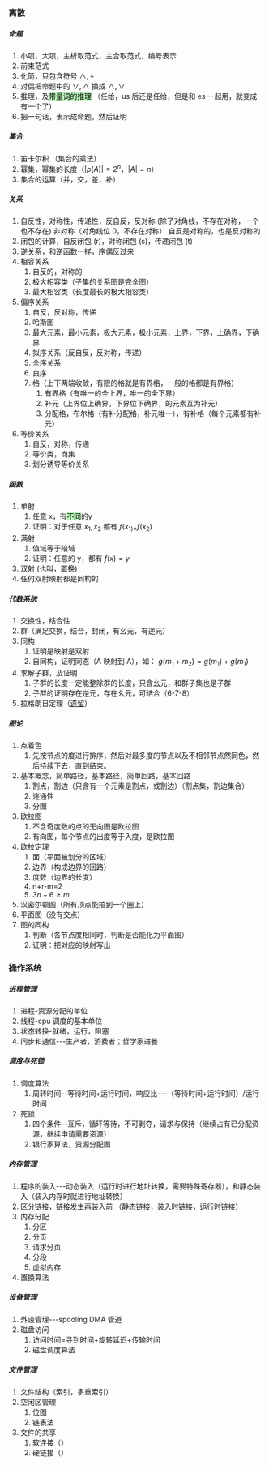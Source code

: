 ### 离散
##### 命题
1. 小项，大项，主析取范式，主合取范式，编号表示
2. 前束范式
3. 化简，只包含符号 $\wedge,\neg$
4. 对偶把命题中的 $\vee,\wedge$ 换成 $\wedge,\vee$
5. 推理，及<mark style="background: #b8f3b8 ;">带量词的推理</mark>    （任给，us 后还是任给，但是和 es 一起用，就变成有一个了）
6. 把一句话，表示成命题，然后证明
##### 集合
1. 笛卡尔积 （集合的乘法）
2. 幂集，幂集的长度（$|\rho(A)|=2^n$，$|A|=n$）
3. 集合的运算（并，交，差，补）
##### 关系
1. 自反性，对称性，传递性，反自反，反对称 (除了对角线，不存在对称，一个也不存在)  非对称（对角线位 0，不存在对称）   自反是对称的，也是反对称的
2. 闭包的计算，自反闭包 (r)，对称闭包 (s)，传递闭包 (t)
3. 逆关系，和逆函数一样，序偶反过来
4. 相容关系
	1. 自反的，对称的
	2. 极大相容类（子集的关系图是完全图）
	3. 最大相容类（长度最长的极大相容类）
5. 偏序关系
	1. 自反，反对称，传递
	2. 哈斯图
	3. 最大元素，最小元素，极大元素，极小元素，上界，下界，上确界，下确界
	4. 拟序关系（反自反，反对称，传递）
	5. 全序关系
	6. 良序
	7. 格（上下两端收敛，有限的格就是有界格，一般的格都是有界格）
		1. 有界格（有唯一的全上界，唯一的全下界）
		2. 补元（上界位上确界，下界位下确界，的元素互为补元）
		3. 分配格，布尔格（有补分配格，补元唯一），有补格（每个元素都有补元）
6. 等价关系
	1. 自反，对称，传递
	2. 等价类，商集
	3. 划分诱导等价关系
##### 函数
1. 单射
	1. 任意 x，有<mark style="background: #b8f3b8;">不同</mark>的y
	2. 证明：对于任意 $x_1,x_2$ 都有 $f (x_{1)\ne}f(x_2)$
2. 满射
	1. 值域等于陪域
	2. 证明：任意的 y，都有 $f(x)=y$
3. 双射 (也叫，置换)
4. 任何双射映射都是同构的
##### 代数系统
1. 交换性，结合性
2. 群（满足交换，结合，封闭，有幺元，有逆元）
3. 同构
	1. 证明是映射是双射
	2. 自同构，证明同态（A 映射到 A），如： $g(m_1+m_2)=g(m_1)+g(m_1)$
4. 求解子群，及证明
	1. 子群的长度一定能整除群的长度，只含幺元，和群子集也是子群
	2. 子群的证明存在逆元，存在幺元，可结合（6-7-8）
5. 拉格朗日定理（[遗留](遗留.md#^yln455)）
##### 图论
1. 点着色
	1. 先按节点的度进行排序，然后对最多度的节点以及不相邻节点然同色，然后持续下去，直到结束。
2. 基本概念，简单路径，基本路径，简单回路，基本回路
	1. 割点，割边（只含有一个元素是割点，或割边）（割点集，割边集合）
	2. 连通性
	3. 分图
3. 欧拉图
	1. 不含奇度数的点的无向图是欧拉图
	2. 有向图，每个节点的出度等于入度，是欧拉图
4. 欧拉定理
	1. 面（平面被划分的区域）
	2. 边界（构成边界的回路）
	3. 度数（边界的长度）
	4. n+r-m=2
	5. $3n-6\ge m$
5. 汉密尔顿图（所有顶点能拍到一个圈上）
6. 平面图（没有交点）
7. 图的同构
	1. 判断（各节点度相同时，判断是否能化为平面图）
	2. 证明：把对应的映射写出


### 操作系统
##### 进程管理
1. 进程-资源分配的单位
2. 线程-cpu 调度的基本单位
3. 状态转换-就绪，运行，阻塞
4. 同步和通信---生产者，消费者；哲学家进餐
##### 调度与死锁
1. 调度算法
	1. 周转时间--等待时间+运行时间，响应比---（等待时间+运行时间）/运行时间
2. 死锁
	1. 四个条件--互斥，循环等待，不可剥夺，请求与保持（继续占有已分配资源，继续申请需要资源）
	2. 银行家算法，资源分配图
##### 内存管理
1. 程序的装入---动态装入（运行时进行地址转换，需要特殊寄存器），和静态装入（装入内存时就进行地址转换）
2. 区分链接，链接发生再装入前 （静态链接，装入时链接，运行时链接）
3. 内存分配
	1. 分区
	2. 分页
	3. 请求分页
	4. 分段
	5. 虚拟内存
4. 置换算法
##### 设备管理
1. 外设管理---spooling DMA 管道
2. 磁盘访问
	1. 访问时间=寻到时间+旋转延迟+传输时间
	2. 磁盘调度算法
##### 文件管理
1. 文件结构（索引，多重索引）
2. 空闲区管理
	1. 位图
	2. 链表法
3. 文件的共享
	1. 软连接（）
	2. 硬链接（）


